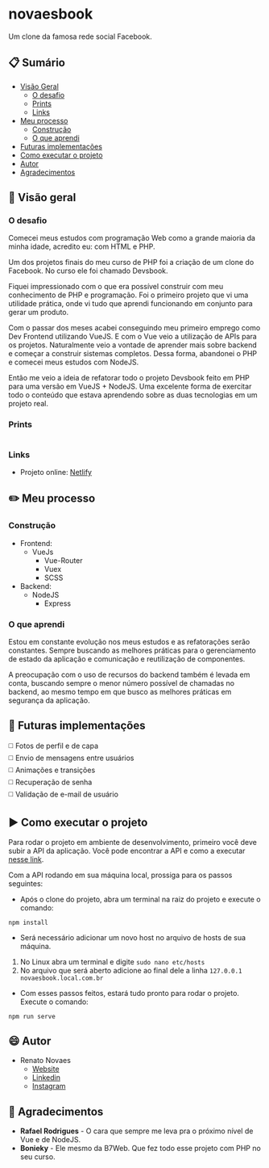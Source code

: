 # novaesbook
  
Um clone da famosa rede social Facebook.  
  
## :clipboard: Sumário

- [Visão Geral](#visao-geral)
  - [O desafio](#o-desafio)
  - [Prints](#prints)
  - [Links](#link)
- [Meu processo](#meu-processo)
  - [Construção](#construcao)
  - [O que aprendi](#o-que-aprendi)
- [Futuras implementações](#futuras-implementacoes)
- [Como executar o projeto](#como-executar-o-projeto)
- [Autor](#autor)
- [Agradecimentos](#agradecimentos)
  
## :telescope: Visão geral

### O desafio  
  
Comecei meus estudos com programação Web como a grande maioria da minha idade, acredito eu: com HTML e PHP.  
  
Um dos projetos finais do meu curso de PHP foi a criação de um clone do Facebook. No curso ele foi chamado Devsbook.  
  
Fiquei impressionado com o que era possível construir com meu conhecimento de PHP e programação. Foi o primeiro projeto que vi uma utilidade prática, onde vi tudo que aprendi funcionando em conjunto para gerar um produto.  

Com o passar dos meses acabei conseguindo meu primeiro emprego como Dev Frontend utilizando VueJS. E com o Vue veio a utilização de APIs para os projetos. Naturalmente veio a vontade de aprender mais sobre backend e começar a construir sistemas completos. Dessa forma, abandonei o PHP e comecei meus estudos com NodeJS.  
  
Então me veio a ideia de refatorar todo o projeto Devsbook feito em PHP para uma versão em VueJS + NodeJS. Uma excelente forma de exercitar todo o conteúdo que estava aprendendo sobre as duas tecnologias em um projeto real.  
  
### Prints 

![]()

### Links

- Projeto online: [Netlify](https://ecstatic-jennings-4d87c0.netlify.app/login)  
  
## :pencil2: Meu processo  
  
### Construção
 
- Frontend:
  - VueJs
    - Vue-Router
    - Vuex
    - SCSS
- Backend:
  - NodeJS
    - Express

### O que aprendi  
  
Estou em constante evolução nos meus estudos e as refatorações serão constantes. Sempre buscando as melhores práticas para o gerenciamento de estado da aplicação e comunicação e reutilização de componentes.  
  
A preocupação com o uso de recursos do backend também é levada em conta, buscando sempre o menor número possível de chamadas no backend, ao mesmo tempo em que busco as melhores práticas em segurança da aplicação.  
  
## :satellite: Futuras implementações  
  
:white_medium_square: Fotos de perfil e de capa  
:white_medium_square: Envio de mensagens entre usuários  
:white_medium_square: Animações e transições  
:white_medium_square: Recuperação de senha  
:white_medium_square: Validação de e-mail de usuário    

## :arrow_forward: Como executar o projeto  
  
Para rodar o projeto em ambiente de desenvolvimento, primeiro você deve subir a API da aplicação.
Você pode encontrar a API e como a executar [nesse link](https://github.com/renatoalmeida49/novaesbook-api).  
  
Com a API rodando em sua máquina local, prossiga para os passos seguintes:  
  
- Após o clone do projeto, abra um terminal na raiz do projeto e execute o comando:
```
npm install
```
- Será necessário adicionar um novo host no arquivo de hosts de sua máquina.  
1. No Linux abra um terminal e digite ```sudo nano etc/hosts```  
2. No arquivo que será aberto adicione ao final dele a linha ```127.0.0.1       novaesbook.local.com.br```
- Com esses passos feitos, estará tudo pronto para rodar o projeto. Execute o comando:
```
npm run serve
```
## :smile: Autor
  
- Renato Novaes
  - [Website](https://www.renatonovaes.dev)  
  - [Linkedin](https://www.linkedin.com/in/renatonovaes49)
  - [Instagram](https://www.instagram.com/novaes_r)

## :clap: Agradecimentos  
  
* **Rafael Rodrigues** - O cara que sempre me leva pra o próximo nível de Vue e de NodeJS.
* **Bonieky** - Ele mesmo da B7Web. Que fez todo esse projeto com PHP no seu curso.
